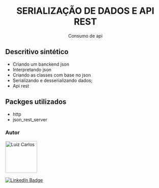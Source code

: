 

<h1 align="center">SERIALIZAÇÃO DE DADOS E API REST</h1>

<p align="center"> Consumo de api</p>




</p>

## Descritivo sintético
 - Criando um banckend json
 - Interpretando json
 - Criando as classes com base no json
 - Serializando e desserializando dados;
 - Api rest

## Packges utilizados
 - http
 - json_rest_server




### Autor

<img alt="Luiz Carlos" title="Luiz Carlos" src="https://avatars.githubusercontent.com/u/29442285?s=96&v=4" height="100" width="100" />

[![LinkedIn Badge](https://img.shields.io/badge/-LUIZ_CARLOS-blue?style=flat-square&logo=Linkedin&logoColor=white&link=https://www.linkedin.com/in/luizzlcs/)](https://www.linkedin.com/in/luizzlcs/)

